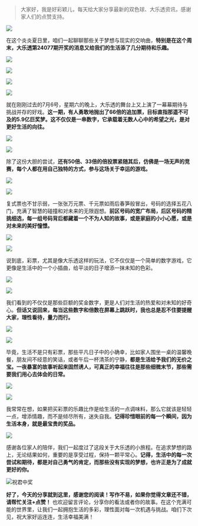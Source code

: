 > 大家好，我是好彩颖儿，每天给大家分享最新的双色球、大乐透资讯，感谢家人们的点赞支持。

![](https://cdn.jsdelivr.net/gh/wangwenjie1314/PicCDN/2024-6-21/1718957520611-image.png)


在这个炎炎夏日里，咱们一起聊聊那些关于梦想与现实的交响曲，**特别是在这个周末，大乐透第24077期开奖的消息又给我们的生活添了几分期待和乐趣。**


![](https://cdn.jsdelivr.net/gh/wangwenjie1314/PicCDN/2024-7-6/1720250084497-image.png)


![](https://cdn.jsdelivr.net/gh/wangwenjie1314/PicCDN/2024-7-6/1720250090905-image.png)

![](https://cdn.jsdelivr.net/gh/wangwenjie1314/PicCDN/2024-7-6/1720250096403-image.png)

![](https://cdn.jsdelivr.net/gh/wangwenjie1314/PicCDN/2024-7-6/1720250101195-image.png)


就在刚刚过去的7月6号，星期六的晚上，大乐透的舞台上又上演了一幕幕期待与挑战并存的好戏。**这一期，有人勇敢地抛出了66倍的追加票，目标直指那遥不可及的5.9亿巨奖梦。这不仅仅是一串数字，它承载着无数人心中的希望之光，是对更好生活的向往。**


![](https://cdn.jsdelivr.net/gh/wangwenjie1314/PicCDN/2024-7-6/1720250110214-image.png)

![](https://cdn.jsdelivr.net/gh/wangwenjie1314/PicCDN/2024-7-6/1720250115322-image.png)




除了这份大胆的尝试，**还有50倍、33倍的倍投票紧随其后，仿佛是一场无声的竞赛，每个人都在用自己独特的方式，参与这场关于幸运的游戏。**


![](https://cdn.jsdelivr.net/gh/wangwenjie1314/PicCDN/2024-7-6/1720250132563-image.png)

![](https://cdn.jsdelivr.net/gh/wangwenjie1314/PicCDN/2024-7-6/1720250137609-image.png)



复式票也不甘示弱，一张张万元票、千元票如雨后春笋般冒出，号码的选择五花八门，充满了智慧的碰撞和对未来的无限遐想。**前区号码的宽广布局，后区号码的精挑细选，每一组号码背后都藏着一个不为人知的故事，或是家庭的小小心愿，或是对未来的美好憧憬。**

![](https://cdn.jsdelivr.net/gh/wangwenjie1314/PicCDN/2024-7-6/1720250120190-image.png)


![](https://cdn.jsdelivr.net/gh/wangwenjie1314/PicCDN/2024-7-6/1720250126569-image.png)




说到底，彩票，尤其是像大乐透这样的玩法，它不仅仅是一个简单的数字游戏，它更像是生活中的一个小插曲，给平淡的日子增添一抹未知的色彩。

![](https://cdn.jsdelivr.net/gh/wangwenjie1314/PicCDN/2024-7-6/1720250142970-image.png)

![](https://cdn.jsdelivr.net/gh/wangwenjie1314/PicCDN/2024-7-6/1720250153611-image.png)




我们看到的不仅仅是那些巨额的奖金数字，更是人们对生活的热爱和对未知的好奇心。**但话又说回来，每当这些数字和倍数在屏幕上跳跃时，我也总是忍不住要提醒大家，理性看待，量力而行。**

![](https://cdn.jsdelivr.net/gh/wangwenjie1314/PicCDN/2024-7-6/1720250159262-image.png)


![](https://cdn.jsdelivr.net/gh/wangwenjie1314/PicCDN/2024-7-6/1720250164323-image.png)



毕竟，生活不是只有彩票，那些平凡日子中的小确幸，比如家人围坐一桌的温馨晚餐，朋友间不经意的笑话，或者午后一杯清茶的宁静，**都是生活给予我们的无价之宝。一夜暴富的故事听起来固然诱人，可真正的幸福往往是那些细微末节，那些需要我们用心去体会的日常。**

![](https://cdn.jsdelivr.net/gh/wangwenjie1314/PicCDN/2024-7-6/1720250168970-image.png)

![](https://cdn.jsdelivr.net/gh/wangwenjie1314/PicCDN/2024-7-6/1720250174461-image.png)


我常常在想，如果把买彩票的乐趣比作是给生活的一点调味料，那么它就该是轻轻一点，增添情趣，而不是倾尽所有，迷失自我。**记得珍惜眼前的每一个瞬间，因为生活本身，就是最宝贵的奖品。**


![](https://cdn.jsdelivr.net/gh/wangwenjie1314/PicCDN/2024-7-6/1720250184476-image.png)

感谢各位家人的陪伴，我们一起度过了这段关于大乐透的小旅程。在追求梦想的路上，无论结果如何，重要的是享受过程，保持一颗平常心。**记得，生活中的每一次尝试和期待，都是对自己勇气的肯定，而那些没有实现的梦想，也许正是为了成就更好的你。**


![祝君中奖](https://cdn.jsdelivr.net/gh/wangwenjie1314/PicCDN/2024-7-6/1720250245962-image.png)


**好了，今天的分享就到这里，感谢您的阅读！写作不易，如果你觉得文章还不错，请帮忙关注+点赞！** 也欢迎留言评论，分享你的看法或者你的故事。在这个充满可能的世界里，让我们一起拥抱生活的多彩，理性面对每一次机遇与挑战。咱们下次见，祝大家好运连连，生活幸福美满！